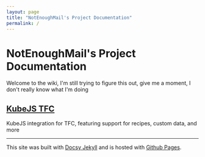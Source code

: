 ```yaml
---
layout: page
title: "NotEnoughMail's Project Documentation"
permalink: /
---
```


# NotEnoughMail's Project Documentation

Welcome to the wiki, I'm still trying to figure this out, give me a moment, I don't really know what I'm doing

## [KubeJS TFC](kubejs_tfc/)

KubeJS integration for TFC, featuring support for recipes, custom data, and more

---

This site was built with [Docsy Jekyll](https://vsoch.github.io/docsy-jekyll) and is hosted with [Github Pages](https://pages.github.com/).